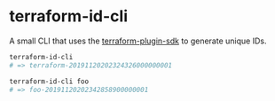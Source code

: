 # terraform-id-cli

A small CLI that uses the [terraform-plugin-sdk](https://github.com/hashicorp/terraform-plugin-sdk) to generate unique IDs.

```sh
terraform-id-cli
# => terraform-20191120202324326000000001

terraform-id-cli foo
# => foo-20191120202342858900000001
```

